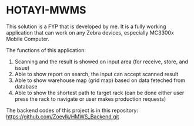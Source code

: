 # HOTAYI-MWMS
This solution is a FYP that is developed by me. 
It is a fully working application that can work on any Zebra devices, especially MC3300x Mobile Computer.

The functions of this application: 
1.  Scanning and the result is showed on input area (for receive, store, and issue)
2.  Able to show report on search, the input can accept scanned result
3.  Able to show warehouse map (grid map) based on data feteched from database
4.  Able to show the shortest path to target rack (can be done either user press the rack to navigate or user makes production requests)

The backend codes of this project is in this repository: https://github.com/ZoeyIk/HMWS_Backend.git
